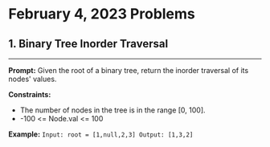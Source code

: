 # February 4, 2023 Problems

## 1. Binary Tree Inorder Traversal

---
**Prompt:** Given the root of a binary tree, return the inorder traversal of its nodes' values.

**Constraints:**
- The number of nodes in the tree is in the range [0, 100]. 
- -100 <= Node.val <= 100

**Example:**
`Input: root = [1,null,2,3]
Output: [1,3,2]`